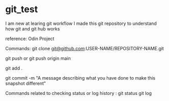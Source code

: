 # git_test
I am new at learing git workflow 
I made this git repository to understand how git and git hub works

reference: Odin Project

Commands:
git clone git@github.com:USER-NAME/REPOSITORY-NAME.git

git push or git push origin main

git add .

git commit -m "A message describing what you have done to make this snapshot different"

Commands related to checking status or log history :
git status
git log

